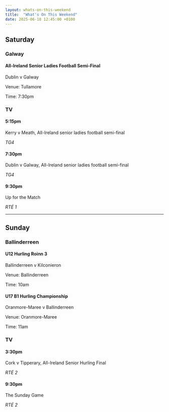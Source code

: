 ```yaml
---
layout: whats-on-this-weekend
title:  "What's On This Weekend"
date: 2025-06-18 12:45:00 +0100
---
```


## Saturday

### Galway

#### All-Ireland Senior Ladies Football Semi-Final

Dublin v Galway

Venue: Tullamore

Time: 7:30pm

### TV

#### 5:15pm

Kerry v Meath, All-Ireland senior ladies football semi-final

*TG4*

#### 7:30pm

Dublin v Galway, All-Ireland senior ladies football semi-final

*TG4*

#### 9:30pm

Up for the Match

*RTÉ 1*

---

## Sunday

### Ballinderreen

#### U12 Hurling Roinn 3

Ballinderreen v Kilconieron

Venue: Ballinderreen

Time: 10am

#### U17 B1 Hurling Championship

Oranmore-Maree v Ballinderreen

Venue: Oranmore-Maree

Time: 11am

### TV

#### 3:30pm

Cork v Tipperary, All-Ireland Senior Hurling Final

*RTÉ 2*

#### 9:30pm

The Sunday Game

*RTÉ 2*